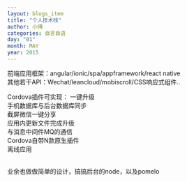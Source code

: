 ```yaml
---
layout: blogs_item
title: "个人技术栈"
author: 小傅
categories: 自言自语
day: "01"
month: MAY
year: 2015
---
```




前端应用框架：angular/ionic/spa/appframework/react native<br>
其他若干API：Wechat/leancloud/mobiscroll/CSS响应式组件..

Cordova插件可实现：
一键升级<br>
手机数据库与后台数据库同步<br>
截屏微信一键分享<br>
应用内更新文件完成升级<br>
与消息中间件MQ的通信<br>
Cordova自带N款原生插件<br>
离线应用<br>

<br>
业余也做做简单的设计，搞搞后台的node，以及pomelo



